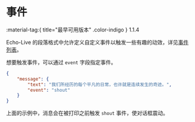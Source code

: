 # 事件
:material-tag:{ title="最早可用版本" .color-indigo } <span class="text-version">1.1.4</span>

Echo-Live 的段落格式中允许定义自定义事件以触发一些有趣的动效，详见[事件列表](../custom/event.md)。

想要触发事件，可以通过 `event` 字段指定事件。

``` json linenums="1" hl_lines="4"
{
    "message": {
        "text": "我们所经历的每个平凡的日常，也许就是连续发生的奇迹。",
        "event": "shout"
    }
}
```

上面的示例中，消息会在被打印之前触发 `shout` 事件，使对话框震动。